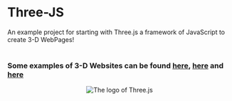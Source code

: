 # Three-JS
An example project for starting with Three.js a framework of JavaScript to create 3-D WebPages!
<br />
<br>

<h3>Some examples of 3-D Websites can be found <a href="https://spline.design/">here</a>, <a href="https://github.com/home">here</a> and <a href="patrickheng.com">here</a></h3>
<p align="center"><img src="https://img.stackshare.io/service/5883/preview.png" alt="The logo of Three.js"></p>
